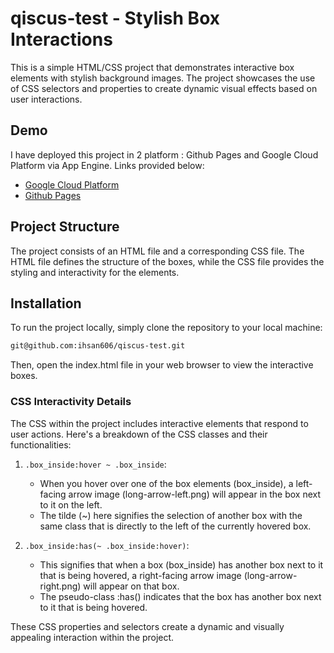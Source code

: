 # qiscus-test - Stylish Box Interactions

This is a simple HTML/CSS project that demonstrates interactive box elements with stylish background images. The project showcases the use of CSS selectors and properties to create dynamic visual effects based on user interactions.

## Demo
I have deployed this project in 2 platform : Github Pages and Google Cloud Platform via App Engine.
Links provided below:
- [Google Cloud Platform](https://gamebox-403902.uc.r.appspot.com)
- [Github Pages](ihsan606.github.io/qiscus-test)


## Project Structure

The project consists of an HTML file and a corresponding CSS file. The HTML file defines the structure of the boxes, while the CSS file provides the styling and interactivity for the elements.

## Installation

To run the project locally, simply clone the repository to your local machine:

```bash
git@github.com:ihsan606/qiscus-test.git
```
Then, open the index.html file in your web browser to view the interactive boxes.

### CSS Interactivity Details

The CSS within the project includes interactive elements that respond to user actions. Here's a breakdown of the CSS classes and their functionalities:

1. `.box_inside:hover ~ .box_inside`:
   - When you hover over one of the box elements (box_inside), a left-facing arrow image (long-arrow-left.png) will appear in the box next to it on the left.
   - The tilde (~) here signifies the selection of another box with the same class that is directly to the left of the currently hovered box.

2. `.box_inside:has(~ .box_inside:hover)`:
   - This signifies that when a box (box_inside) has another box next to it that is being hovered, a right-facing arrow image (long-arrow-right.png) will appear on that box.
   - The pseudo-class :has() indicates that the box has another box next to it that is being hovered.

These CSS properties and selectors create a dynamic and visually appealing interaction within the project.



